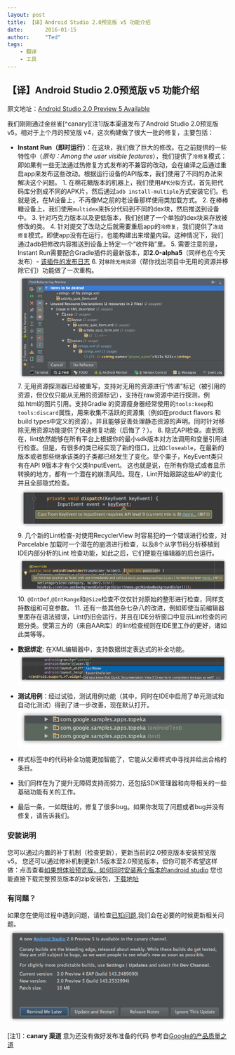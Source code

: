 ```yaml
---
layout: post
title: 【译】Android Studio 2.0预览版 v5 功能介绍
date:       2016-01-15
author:     "Ted"
tags:
    - 翻译
    - 工具
---
```


## 【译】Android Studio 2.0预览版 v5 功能介绍
原文地址：[Android Studio 2.0 Preview 5 Available](https://sites.google.com/a/android.com/tools/recent/androidstudio20preview5available)

 我们刚刚通过金丝雀[^canary][注1]版本渠道发布了Android Studio 2.0预览版 v5。相对于上个月的预览版 v4，这次构建做了很大一批的修复，主要包括：
 
   * **Instant Run（即时运行）**：在这块，我们做了巨大的修改。在之前提供的一些特性中（*原句：Among the user visible features*），我们提供了`冷修复`模式：即如果有一些无法通过热修复方式发布的不兼容的改动，会在编译之后通过重启app来发布这些改动。根据运行设备的API版本，我们使用了不同的办法来解决这个问题。
	1. 在棉花糖版本的机器上，我们使用`APK分裂`方式，首先把代码库分割成不同的APK片，然后通过`adb install-multiple`方式安装它们。也就是说，在M设备上，不再像M之前的老设备那样使用类加载方式。
	2. 在棒棒糖设备上，我们使用`multidex`来拆分代码到不同的dex块，然后推送到设备中。
	3. 针对巧克力版本以及更低版本，我们创建了一个单独的dex块来存放被修改的类。
	4. 针对提交了改动之后就需要重启app的`冷修复`，我们提供了`冻结修复`模式，即使app没有在运行，也能构建出来增量内容。这种情况下，我们通过adb把修改内容推送到设备上特定一个“收件箱”里。
	5. 需要注意的是，Instant Run需要配合Gradle插件的最新版本，即**2.0-alpha5**（同样也在今天发布）- [该插件的发布日志](https://sites.google.com/a/android.com/tools/tech-docs/new-build-system)
	6. 对`移除无用资源`（帮你找出项目中无用的资源并移除它们）功能做了一次重构。
	![Remove Unused Resources](https://raw.githubusercontent.com/xiongwei-git/xiongwei-git.github.io/master/img/blog/unused-resources.png)
	7. 无用资源探测器已经被重写，支持对无用的资源进行“传递”标记（被引用的资源，但仅仅只能从无用的资源标记），支持在raw资源中进行探测，例如.html的图片引用。支持Gradle 的资源瘦身器经常使用的`tools:keep`和`tools:discard`属性，用来收集不活跃的资源集（例如在product flavors 和 build types中定义的资源）。并且能够妥善处理静态资源的声明。同时针对移除无用资源功能提供了快速修复功能（后悔了？）。
	8. 隐式API检查。直到现在，lint依然能够在所有平台上根据你的最小sdk版本对方法调用和变量引用进行检查。但是，有很多的类已经实现了新的借口，比如`Closeable`，在最新的版本或者那些继承该类的子类都已经发生了变化。举个栗子，KeyEvent类只有在API 9版本才有个父类InputEvent。 这也就是说，在所有你隐式或者显示转换的地方，都有一个潜在的崩溃风险。现在，Lint开始跟踪这些API的变化并且全部隐式检查。
	![implicit-cast](https://raw.githubusercontent.com/xiongwei-git/xiongwei-git.github.io/master/img/blog/implicit-cast.png)
	9. 几个新的Lint检查-对使用RecyclerView 时容易犯的一个错误进行检查，对Parcelable 加载时一个潜在的崩溃进行检查，以及8个从字节码分析移植到IDE内部分析的Lint 检查功能，如此之后，它们便能在编辑器的后台运行。
	![recyclerview](https://raw.githubusercontent.com/xiongwei-git/xiongwei-git.github.io/master/img/blog/recyclerview.png)
	10. `@IntDef`,`@IntRange`和`@Size`检查不仅仅针对原始的整形进行检查，同样支持数组和可变参数。
	11. 还有一些其他杂七杂八的改进，例如即使当前编辑器里面存在语法错误，Lint仍旧会运行，并且在IDE分析窗口中显示Lint检查的问题分类。使第三方的（来自AAR库）的lint检查规则在IDE里工作的更好，诸如此类等等。
	
   * **数据绑定**: 在XML编辑器中，支持数据绑定表达式的补全功能。
   ![dbcompletion](https://raw.githubusercontent.com/xiongwei-git/xiongwei-git.github.io/master/img/blog/dbcompletion.png)
   
   * **测试用例**：经过试验，测试用例功能（其中，同时在IDE中启用了单元测试和自动化测试）得到了进一步改善，现在默认打开。  
	![artifacts](https://raw.githubusercontent.com/xiongwei-git/xiongwei-git.github.io/master/img/blog/artifacts.png)
	
   * 样式标签中的代码补全功能更加智能了，它能从父辈样式中寻找并给出合格的条目。
   * 我们同样在为了提升无障碍支持而努力，还包括SDK管理器和向导相关的一些基础功能有关的工作。
   * 最后一条，一如既往的，修复了很多bug。如果你发现了问题或者bug并没有修复，请告诉我们。

### 安装说明
您可以通过内置的补丁机制（检查更新），更新当前的2.0预览版本安装预览版 v5。
您还可以通过修补机制更新1.5版本至2.0预览版本，但你可能不希望这样做：点击查看[如果想体验预览版，如何同时安装两个版本的android studio](https://sites.google.com/a/android.com/tools/tips/using-multiple-android-studio-versions)
您也能直接下载完整预览版本的zip安装包，[下载地址](https://sites.google.com/a/android.com/tools/download/studio/builds/2-0-preview-5)

### 有问题？
如果您在使用过程中遇到问题，请检查[已知问题](http://tools.android.com/knownissues),我们会在必要的时候更新相关问题。
![20p5](https://raw.githubusercontent.com/xiongwei-git/xiongwei-git.github.io/master/img/blog/20p5.png)

[注1]：**canary 渠道** 意为还没有做好发布准备的代码  参考自[Google的产品质量之道](http://www.infoq.com/cn/news/2011/03/Ensuring-Product-Quality-Google/)